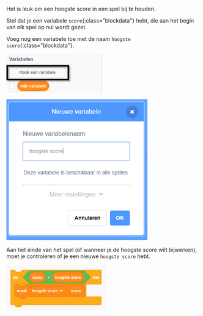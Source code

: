 Het is leuk om een ​​hoogste score in een spel bij te houden.

Stel dat je een variabele `score`{:class="blockdata"} hebt, die aan het begin van elk spel op nul wordt gezet.

Voeg nog een variabele toe met de naam `hoogste score`{:class="blockdata"}.

![variabelen menu met Maak een variabele gemarkeerd](images/make-variable-annotated.png)

![nieuwe variabele pop-up met hoogste score als de variabele naam](images/make-high-score-variable.png)

Aan het einde van het spel (of wanneer je de hoogste score wilt bijwerken), moet je controleren of je een nieuwe `hoogste score` hebt.

![code blokken zijn nodig om de hoogste score gelijk te maken aan de score](images/check-for-high-score.png)
